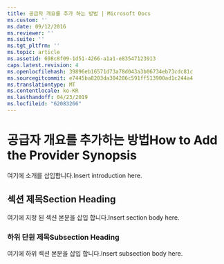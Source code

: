 ```yaml
---
title: 공급자 개요를 추가 하는 방법 | Microsoft Docs
ms.custom: ''
ms.date: 09/12/2016
ms.reviewer: ''
ms.suite: ''
ms.tgt_pltfrm: ''
ms.topic: article
ms.assetid: 698c8f09-1d51-4266-a1a1-e83547123913
caps.latest.revision: 4
ms.openlocfilehash: 39896eb16571d73a78d043a3b06734eb73cdc81c
ms.sourcegitcommit: e7445ba8203da304286c591ff513900ad1c244a4
ms.translationtype: MT
ms.contentlocale: ko-KR
ms.lasthandoff: 04/23/2019
ms.locfileid: "62083266"
---
```

# <a name="how-to-add-the-provider-synopsis"></a><span data-ttu-id="d6b8b-102">공급자 개요를 추가하는 방법</span><span class="sxs-lookup"><span data-stu-id="d6b8b-102">How to Add the Provider Synopsis</span></span>
<span data-ttu-id="d6b8b-103">여기에 소개를 삽입합니다.</span><span class="sxs-lookup"><span data-stu-id="d6b8b-103">Insert introduction here.</span></span>

## <a name="section-heading"></a><span data-ttu-id="d6b8b-104">섹션 제목</span><span class="sxs-lookup"><span data-stu-id="d6b8b-104">Section Heading</span></span>
 <span data-ttu-id="d6b8b-105">여기에 지정 된 섹션 본문을 삽입 합니다.</span><span class="sxs-lookup"><span data-stu-id="d6b8b-105">Insert section body here.</span></span>

### <a name="subsection-heading"></a><span data-ttu-id="d6b8b-106">하위 단원 제목</span><span class="sxs-lookup"><span data-stu-id="d6b8b-106">Subsection Heading</span></span>
 <span data-ttu-id="d6b8b-107">여기에 하위 섹션 본문을 삽입 합니다.</span><span class="sxs-lookup"><span data-stu-id="d6b8b-107">Insert subsection body here.</span></span>
